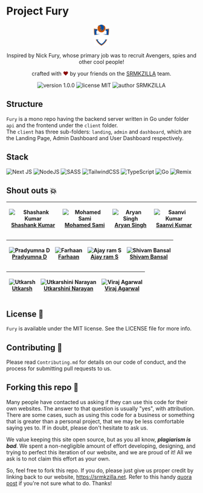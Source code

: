# Project Fury

<div align="center">
  <img alt="SRMKZILLA Logo" src="client/landing/public/SRMKZILLALogo.svg" height="56" />
</div>
<p align="center">
Inspired by Nick Fury, whose primary job was to recruit Avengers, spies and other cool people!
</p>
<p align="center">
crafted with <span style="color: #8b0000;">&hearts;</span> by your friends on the <a href="https://srmkzilla.net">SRMKZILLA</a> team.
</p>
<p align="center">
    <img src="https://img.shields.io/badge/version-1.0.0-yellowgreen" alt="version 1.0.0"/>
    <img src="https://img.shields.io/badge/license-MIT-brightgreen" alt="license MIT"/>
    <img src="https://img.shields.io/badge/author-SRMKZILLA-orange" alt="author SRMKZILLA"/>
</p>

## Structure

`Fury` is a mono repo having the backend server written in Go under folder `api` and the frontend under the `client` folder.<br>
The `client` has three sub-folders: `landing`, `admin` and `dashboard`, which are the Landing Page, Admin Dashboard and User Dashboard respectively.

## Stack

![Next JS](https://img.shields.io/badge/Next-black?style=for-the-badge&logo=next.js&logoColor=white)
![NodeJS](https://img.shields.io/badge/node.js-6DA55F?style=for-the-badge&logo=node.js&logoColor=white)
![SASS](https://img.shields.io/badge/SASS-hotpink.svg?style=for-the-badge&logo=SASS&logoColor=white)
![TailwindCSS](https://img.shields.io/badge/tailwindcss-%2338B2AC.svg?style=for-the-badge&logo=tailwind-css&logoColor=white)
![TypeScript](https://img.shields.io/badge/typescript-%23007ACC.svg?style=for-the-badge&logo=typescript&logoColor=white)
![Go](https://img.shields.io/badge/go-%23007D9C.svg?style=for-the-badge&logo=go&logoColor=white)
![Remix](https://img.shields.io/badge/remix-%23A437BC.svg?style=for-the-badge&logo=remix&logoColor=white)

## Shout outs 💥

| <p align="center">![Shashank Kumar](https://github.com/shawshankkumar.png?size=128)<br>[Shashank Kumar](https://github.com/shawshankkumar)</p> | <p align="center">![Mohamed Sami](https://github.com/sm-sami.png?size=128)<br>[Mohamed Sami](https://github.com/sm-sami)</p> | <p align="center">![Aryan Singh](https://github.com/meltedhyperion.png?size=128)<br>[Aryan Singh](https://github.com/meltedhyperion)</p> | <p align="center">![Saanvi Kumar](https://github.com/SaanviKumar13.png?size=128)<br>[Saanvi Kumar](https://github.com/SaanviKumar13)</p> |
| ---------------------------------------------------------------------------------------------------------------------------------------------- | ---------------------------------------------------------------------------------------------------------------------------- | ---------------------------------------------------------------------------------------------------------------------------------------- | ---------------------------------------------------------------------------------------------------------------------------------------- |


| <p align="center">![Pradyumna D](https://github.com/YARE0909.png?size=128)<br>[Pradyumna D](https://github.com/YARE0909)</p> | <p align="center">![Farhaan](https://github.com/mdfarhaan.png?size=128)<br>[Farhaan](https://github.com/mdfarhaan)</p> | <p align="center">![Ajay ram S](https://github.com/CampVamp.png?size=128)<br>[Ajay ram S](https://github.com/CampVamp)</p> | <p align="center">![Shivam Bansal](https://github.com/ShivamBansal07.png?size=128)<br>[Shivam Bansal](https://github.com/ShivamBansal07)</p> |
| ---------------------------------------------------------------------------------------------------------------------------------------------- | ---------------------------------------------------------------------------------------------------------------------------- | ---------------------------------------------------------------------------------------------------------------------------------------- | ---------------------------------------------------------------------------------------------------------------------------------------- |


| <p align="center">![Utkarsh](https://github.com/Utkarsh575.png?size=128)<br>[Utkarsh](https://github.com/Utkarsh575)</p> | <p align="center">![Utkarshini Narayan](https://github.com/utkarshini14.png?size=128)<br>[Utkarshini Narayan](https://github.com/utkarshini14)</p> | <p align="center">![Viraj Agarwal](https://github.com/agarwalviraj.png?size=128)<br>[Viraj Agarwal](https://github.com/agarwalviraj)</p> |
| ------------------------------------------------------------------------------------------------------------------- | -------------------------------------------------------------------------------------------------------------------------------------------------- | ---------------------------------------------------------------------------------------------------------------------------------------- |



## License 📜

`Fury` is available under the MIT license. See the LICENSE file for more info.

## Contributing 🤝

Please read `Contributing.md` for details on our code of conduct, and the process for submitting pull requests to us.

## Forking this repo 🚨

Many people have contacted us asking if they can use this code for their own websites. The answer to that question is usually "yes", with attribution. There are some cases, such as using this code for a business or something that is greater than a personal project, that we may be less comfortable saying yes to. If in doubt, please don't hesitate to ask us.

We value keeping this site open source, but as you all know, _**plagiarism is bad**_. We spent a non-negligible amount of effort developing, designing, and trying to perfect this iteration of our website, and we are proud of it! All we ask is to not claim this effort as your own.

So, feel free to fork this repo. If you do, please just give us proper credit by linking back to our website, https://srmkzilla.net. Refer to this handy [quora post](https://www.quora.com/Is-it-bad-to-copy-other-peoples-code) if you're not sure what to do. Thanks!
